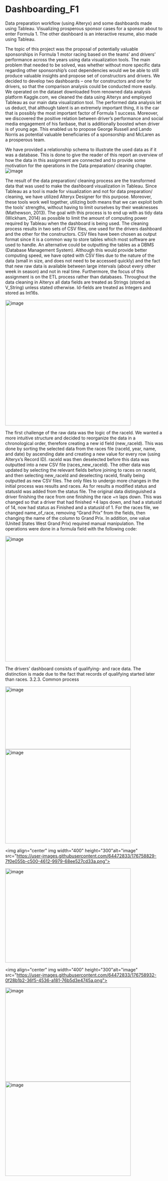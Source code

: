 # Dashboarding_F1
Data preparation workflow (using Alteryx) and some dashboards made using Tableau. Visualizing prosperous sponsor cases for a sponsor about to enter Formula 1. The other dashboard is an interactive resume, also made using Tableau.

The topic of this project was the proposal of potentially valuable sponsorships in Formula 1
motor racing based on the teams’ and drivers’ performance across the years using data
visualization tools. The main problem that needed to be solved, was whether without more
specific data regarding other sponsorship’s cost dependencies would we be able to still produce
valuable insights and propose set of constructors and drivers. We decided to develop two
dashboards – one for constructors and one for drivers, so that the comparison analysis could be
conducted more easily. We operated on the dataset downloaded from renowned data analysis
platform Kaggle.com, we cleaned the data using Alteryx and employed Tableau as our main
data visualization tool. The performed data analysis let us deduct, that although talent is an
extremely important thing, it is the car that is possibly the most important factor of Formula 1
success. Moreover, we discovered the positive relation between driver’s performance and
social media engagement of his fanbase, that is additionally boosted when driver is of young
age. This enabled us to propose George Russell and Lando Norris as potential valuable
beneficiaries of a sponsorship and McLaren as a prosperous team.

We have provided a relationship schema to illustrate
the used data as if it was a database. This is done to give the reader of this report an overview
of how the data in this assignment are connected and to provide some motivation for the
operations in the Data preparation/ cleaning chapter.
![image](https://user-images.githubusercontent.com/64472833/176758162-102d510b-7072-409d-8a9d-5b647d0e65b5.png)

The result of the data preparation/ cleaning process are the transformed data that was used to
make the dashboard visualization in Tableau. Since Tableau as a tool is made for visualization
and not for data preparation/ cleaning, we have utilized Alteryx Designer for this purpose.
Moreover, these tools work well together, utilizing both means that we can exploit both the
tools’ strengths, without having to limit ourselves by their weaknesses (Mathewson, 2013). The
goal with this process is to end up with as tidy data (Wickham, 2014) as possible to limit the
amount of computing power required by Tableau when the dashboard is being used. The
cleaning process results in two sets of CSV files, one used for the drivers dashboard and the
other for the constructors. CSV files have been chosen as output format since it is a common
way to store tables which most software are used to handle. An alternative could be outputting
the tables as a DBMS (Database Management System). Although this would provide better
computing speed, we have opted with CSV files due to the nature of the data (small in size,
and does not need to be accessed quickly) and the fact that new raw data is available between
large intervals (about every other week in season) and not in real time. Furthermore, the focus
of this assignment is on the ETL process rather than databases.
Throughout the data cleaning in Alteryx all data fields are treated as Strings (stored as
V_String) unless stated otherwise. Id-fields are treated as Integers and stored as Int16s.

<img align="center" img width="400" height="400" alt="image" src="https://user-images.githubusercontent.com/64472833/176758334-6b65ae8a-ebff-4509-9327-e0737796ff6b.png">

The first challenge of the raw data was the logic of the raceId. We wanted a more intuitive
structure and decided to reorganize the data in a chronological order, therefore creating a new
id field (new_raceId). This was done by sorting the selected data from the races file (raceId,
year, name, and date) by ascending date and creating a new value for every row (using
Alteryx’s Record ID). raceId was then deselected before this data was outputted into a new
CSV file (races_new_raceId). The other data was updated by selecting the relevant fields
before joining to races on raceId, and then selecting new_raceId and deselecting raceId, finally
being outputted as new CSV files. The only files to undergo more changes in the initial process
was results and races. As for results a modified status and statusId was added from the status
file. The original data distinguished a driver finishing the race from one finishing the race +n
laps down. This was changed so that a driver that had finished +4 laps down, and had a statusId
of 14, now had status as Finished and a statusId of 1. For the races file, we changed
name_of_race, removing “Grand Prix” from the fields, then changing the name of the column 
to Grand Prix. In addition, one value (United States West Grand Prix) required manual
manipulation. The operations were done in a formula field with the following code:

<img align="center" img width="400" height="400" alt="image" src="https://user-images.githubusercontent.com/64472833/176758569-ecf882c5-c626-472b-b93a-0d89e7b927cd.png">

The drivers’ dashboard consists of qualifying- and race data. The distinction is made due to the
fact that records of qualifying started later than races.
3.2.3. Common process

<img align="center" img width="400" height="200" alt="image" src="https://user-images.githubusercontent.com/64472833/176758634-ae51bc66-47c6-4b46-acd3-c3bbf2815d6c.png">

<img align="center" img width="400" height="300" alt="image" src="https://user-images.githubusercontent.com/64472833/176758763-f47cf33b-e674-4f82-aa50-d85464e58f78.png">

<img align="center" img width="400" height="300"alt="image" src="https://user-images.githubusercontent.com/64472833/176758829-7f0e055b-c500-4612-9979-68ee527cd33a.png">

<img align="center" img width="400" height="300" alt="image" src="https://user-images.githubusercontent.com/64472833/176758884-6bf1fb39-1828-4d47-a92e-0049b0cc1f8f.png">

<img align="center" img width="400" height="300"alt="image" src="https://user-images.githubusercontent.com/64472833/176758932-0f28b1b2-36f5-4536-a181-76b5d3e4745a.png">

<img align="center" img width="400" height="300" alt="image" src="https://user-images.githubusercontent.com/64472833/176758974-624d1a03-d101-43d7-9f59-e5d0b1b745ca.png">

<img align="center" img width="400" height="300" alt="image" src="https://user-images.githubusercontent.com/64472833/176758994-1e718f0b-14c0-4ac6-8c74-a53ac3e2b02b.png">






